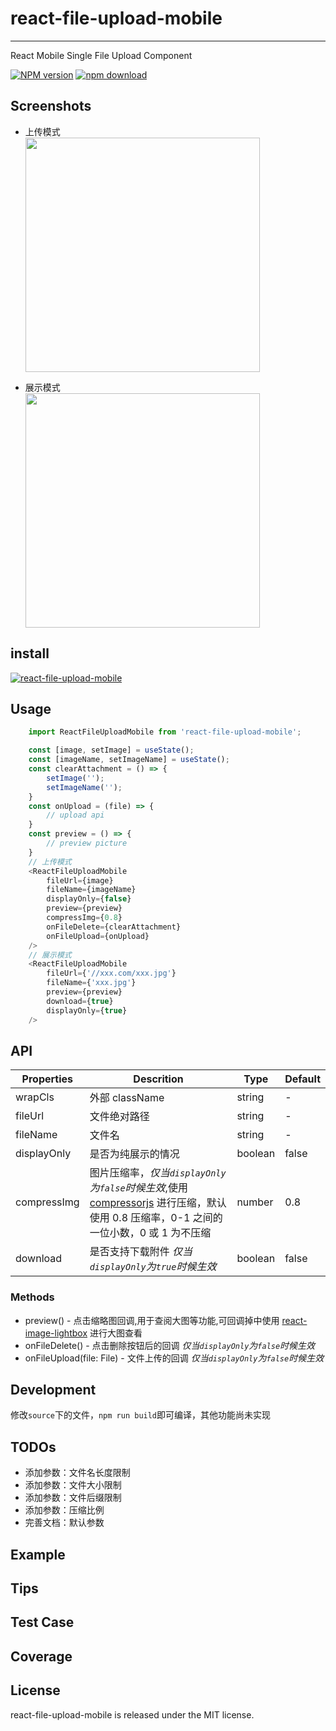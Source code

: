 # react-file-upload-mobile

---

React Mobile Single File Upload Component

[![NPM version][npm-image]][npm-url]
[![npm download][download-image]][download-url]

[npm-image]: http://img.shields.io/npm/v/react-file-upload-mobile.svg?style=flat-square
[npm-url]: https://www.npmjs.com/package/react-file-upload-mobile
[download-image]: https://img.shields.io/npm/dm/react-file-upload-mobile.svg?style=flat-square
[download-url]: https://www.npmjs.com/package/react-file-upload-mobile

## Screenshots

- 上传模式  
  <img src="https://i.bmp.ovh/imgs/2019/11/20ce1d9429a1b5c7.png" width="375"/>

- 展示模式  
  <img src="https://i.bmp.ovh/imgs/2019/11/f61ecc74c0b22cfe.png" width="375" />

## install

[![react-file-upload-mobile](https://nodei.co/npm/react-file-upload-mobile.png)](https://npmjs.org/package/react-file-upload-mobile)

## Usage

```javascript
    import ReactFileUploadMobile from 'react-file-upload-mobile';

    const [image, setImage] = useState();
    const [imageName, setImageName] = useState();
    const clearAttachment = () => {
        setImage('');
        setImageName('');
    }
    const onUpload = (file) => {
        // upload api
    }
    const preview = () => {
        // preview picture
    }
    // 上传模式
    <ReactFileUploadMobile
        fileUrl={image}
        fileName={imageName}
        displayOnly={false}
        preview={preview}
        compressImg={0.8}
        onFileDelete={clearAttachment}
        onFileUpload={onUpload}
    />
    // 展示模式
    <ReactFileUploadMobile
        fileUrl={'//xxx.com/xxx.jpg'}
        fileName={'xxx.jpg'}
        preview={preview}
        download={true}
        displayOnly={true}
    />
```

## API

| Properties  | Descrition                                                                                                                                                                            | Type    | Default |
| ----------- | ------------------------------------------------------------------------------------------------------------------------------------------------------------------------------------- | ------- | ------- |
| wrapCls     | 外部 className                                                                                                                                                                        | string  | -       |
| fileUrl     | 文件绝对路径                                                                                                                                                                          | string  | -       |
| fileName    | 文件名                                                                                                                                                                                | string  | -       |
| displayOnly | 是否为纯展示的情况                                                                                                                                                                    | boolean | false   |
| compressImg | 图片压缩率，_仅当`displayOnly`为`false`时候生效_,使用 [compressorjs](https://github.com/fengyuanchen/compressorjs) 进行压缩，默认使用 0.8 压缩率，0-1 之间的一位小数，0 或 1 为不压缩 | number  | 0.8     |
| download    | 是否支持下载附件 _仅当`displayOnly`为`true`时候生效_                                                                                                                                  | boolean | false   |

### Methods

- preview() - 点击缩略图回调,用于查阅大图等功能,可回调掉中使用 [react-image-lightbox](https://github.com/frontend-collective/react-image-lightbox) 进行大图查看
- onFileDelete() - 点击删除按钮后的回调 _仅当`displayOnly`为`false`时候生效_
- onFileUpload(file: File) - 文件上传的回调 _仅当`displayOnly`为`false`时候生效_

## Development

修改`source`下的文件，`npm run build`即可编译，其他功能尚未实现

## TODOs

- 添加参数：文件名长度限制
- 添加参数：文件大小限制
- 添加参数：文件后缀限制
- 添加参数：压缩比例
- 完善文档：默认参数

## Example

## Tips

## Test Case

## Coverage

## License

react-file-upload-mobile is released under the MIT license.
